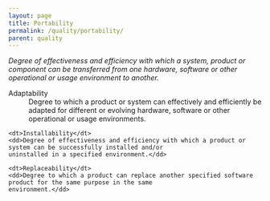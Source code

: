 ```yaml
---
layout: page
title: Portability
permalink: /quality/portability/
parent: quality
---
```


_Degree of effectiveness and efficiency with which a system, product or component can be transferred from one hardware,
software or other operational or usage environment to another._

<dl>
    <dt>Adaptability</dt>
    <dd>Degree to which a product or system can effectively and efficiently be adapted for different or evolving
    hardware, software or other operational or usage environments.</dd>
    
    <dt>Installability</dt>
    <dd>Degree of effectiveness and efficiency with which a product or system can be successfully installed and/or
    uninstalled in a specified environment.</dd>
    
    <dt>Replaceability</dt>
    <dd>Degree to which a product can replace another specified software product for the same purpose in the same
    environment.</dd>
</dl>
